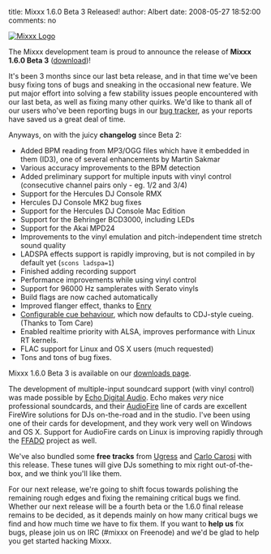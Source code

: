 title: Mixxx 1.6.0 Beta 3 Released!
author: Albert
date: 2008-05-27 18:52:00
comments: no

[![Mixxx Logo]({static}/images/news/logo-mixxx.png)]({static}/images/news/logo-mixxx.png)

The Mixxx development team is proud to announce the release of **Mixxx 1.6.0 Beta 3** ([download]({filename}/pages/download.md))!

It's been 3 months since our last beta release, and in that time we've been busy fixing tons of bugs and sneaking in the occasional new feature.
We put major effort into solving a few stability issues people encountered with our last beta, as well as fixing many other quirks.
We'd like to thank all of our users who've been reporting bugs in our [bug tracker](https://bugs.launchpad.net/mixxx/), as your reports have saved us a great deal of time.

Anyways, on with the juicy **changelog** since Beta 2:

- Added BPM reading from MP3/OGG files which have it embedded in them (ID3), one of several enhancements by Martin Sakmar
- Various accuracy improvements to the BPM detection
- Added preliminary support for multiple inputs with vinyl control
  (consecutive channel pairs only - eg. 1/2 and 3/4)
- Support for the Hercules DJ Console RMX
- Hercules DJ Console MK2 bug fixes
- Support for the Hercules DJ Console Mac Edition
- Support for the Behringer BCD3000, including LEDs
- Support for the Akai MPD24
- Improvements to the vinyl emulation and pitch-independent time stretch sound quality
- LADSPA effects support is rapidly improving, but is not compiled in by default yet (`scons ladspa=1`)
- Finished adding recording support
- Performance improvements while using vinyl control
- Support for 96000 Hz samplerates with Serato vinyls
- Build flags are now cached automatically
- Improved flanger effect, thanks to [Enry](http://www.jamendo.com/pl/album/21933)
- [Configurable cue behaviour](https://github.com/mixxxdj/mixxx/wiki/configurable_cue_behaviour), which now defaults to CDJ-style cueing. (Thanks to Tom Care)
- Enabled realtime priority with ALSA, improves performance with Linux RT kernels.
- FLAC support for Linux and OS X users (much requested)
- Tons and tons of bug fixes.

Mixxx 1.6.0 Beta 3 is available on our [downloads page]({filename}/pages/download.md).

The development of multiple-input soundcard support (with vinyl control) was made possible by [Echo Digital Audio](http://www.echoaudio.com/).
Echo makes *very* nice professional soundcards, and their [AudioFire](http://www.echoaudio.com/Products/FireWire/index.php) line of cards are excellent FireWire solutions for DJs on-the-road and in the studio.
I've been using one of their cards for development, and they work very well on Windows and OS X.
Support for AudioFire cards on Linux is improving rapidly through the [FFADO](http://www.ffado.org/) project as well.

We've also bundled some **free tracks** from [Ugress](http://www.ugress.com/) and [Carlo Carosi](http://www.myspace.com/carlocarosi) with this release.
These tunes will give DJs something to mix right out-of-the-box, and we think you'll like them.

For our next release, we're going to shift focus towards polishing the remaining rough edges and fixing the remaining critical bugs we find.
Whether our next release will be a fourth beta or the 1.6.0 final release remains to be decided, as it depends mainly on how many critical bugs we find and how much time we have to fix them.
If you want to **help us** fix bugs, please join us on IRC (#mixxx on Freenode) and we'd be glad to help you get started hacking Mixxx.
